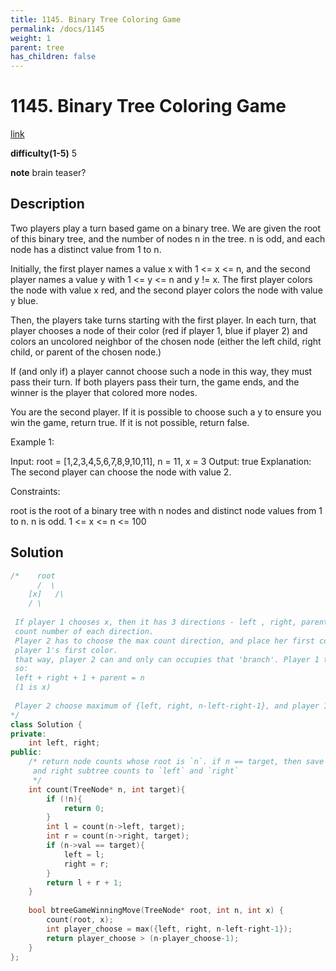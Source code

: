```yaml
---
title: 1145. Binary Tree Coloring Game
permalink: /docs/1145
weight: 1
parent: tree
has_children: false
---
```

# 1145. Binary Tree Coloring Game
[link](https://leetcode.com/problems/binary-tree-coloring-game/)

**difficulty(1-5)**
5

**note**
brain teaser?

## Description
Two players play a turn based game on a binary tree.  We are given the root of this binary tree, and the number of nodes n in the tree.  n is odd, and each node has a distinct value from 1 to n.

Initially, the first player names a value x with 1 <= x <= n, and the second player names a value y with 1 <= y <= n and y != x.  The first player colors the node with value x red, and the second player colors the node with value y blue.

Then, the players take turns starting with the first player.  In each turn, that player chooses a node of their color (red if player 1, blue if player 2) and colors an uncolored neighbor of the chosen node (either the left child, right child, or parent of the chosen node.)

If (and only if) a player cannot choose such a node in this way, they must pass their turn.  If both players pass their turn, the game ends, and the winner is the player that colored more nodes.

You are the second player.  If it is possible to choose such a y to ensure you win the game, return true.  If it is not possible, return false.

 

Example 1:


Input: root = [1,2,3,4,5,6,7,8,9,10,11], n = 11, x = 3
Output: true
Explanation: The second player can choose the node with value 2.
 

Constraints:

root is the root of a binary tree with n nodes and distinct node values from 1 to n.
n is odd.
1 <= x <= n <= 100

## Solution
```c++
/*    root
      /  \
    [x]   /\
    / \
    
 If player 1 chooses x, then it has 3 directions - left , right, parent.
 count number of each direction.
 Player 2 has to choose the max count direction, and place her first color right next to 
 player 1's first color. 
 that way, player 2 can and only can occupies that 'branch'. Player 1 takes the rest.
 so:
 left + right + 1 + parent = n
 (1 is x)
 
 Player 2 choose maximum of {left, right, n-left-right-1}, and player 1 takes the rest. 
*/
class Solution {
private:
    int left, right;
public:
    /* return node counts whose root is `n`. if n == target, then save its left
     and right subtree counts to `left` and `right`
     */
    int count(TreeNode* n, int target){
        if (!n){
            return 0;
        }
        int l = count(n->left, target);
        int r = count(n->right, target);
        if (n->val == target){
            left = l;
            right = r;
        }
        return l + r + 1;
    }
    
    bool btreeGameWinningMove(TreeNode* root, int n, int x) {
        count(root, x);
        int player_choose = max({left, right, n-left-right-1});
        return player_choose > (n-player_choose-1);
    }
};
```